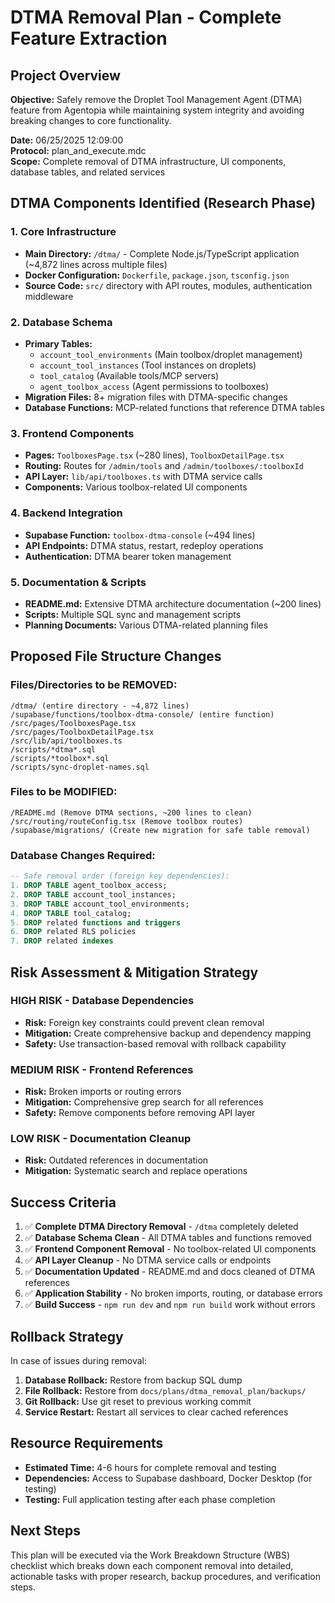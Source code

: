 # DTMA Removal Plan - Complete Feature Extraction

## **Project Overview**

**Objective:** Safely remove the Droplet Tool Management Agent (DTMA) feature from Agentopia while maintaining system integrity and avoiding breaking changes to core functionality.

**Date:** 06/25/2025 12:09:00  
**Protocol:** plan_and_execute.mdc  
**Scope:** Complete removal of DTMA infrastructure, UI components, database tables, and related services  

## **DTMA Components Identified (Research Phase)**

### **1. Core Infrastructure**
- **Main Directory:** `/dtma/` - Complete Node.js/TypeScript application (~4,872 lines across multiple files)
- **Docker Configuration:** `Dockerfile`, `package.json`, `tsconfig.json`
- **Source Code:** `src/` directory with API routes, modules, authentication middleware

### **2. Database Schema**
- **Primary Tables:**
  - `account_tool_environments` (Main toolbox/droplet management)
  - `account_tool_instances` (Tool instances on droplets)
  - `tool_catalog` (Available tools/MCP servers)
  - `agent_toolbox_access` (Agent permissions to toolboxes)
- **Migration Files:** 8+ migration files with DTMA-specific changes
- **Database Functions:** MCP-related functions that reference DTMA tables

### **3. Frontend Components**
- **Pages:** `ToolboxesPage.tsx` (~280 lines), `ToolboxDetailPage.tsx`
- **Routing:** Routes for `/admin/tools` and `/admin/toolboxes/:toolboxId`
- **API Layer:** `lib/api/toolboxes.ts` with DTMA service calls
- **Components:** Various toolbox-related UI components

### **4. Backend Integration**
- **Supabase Function:** `toolbox-dtma-console` (~494 lines)
- **API Endpoints:** DTMA status, restart, redeploy operations
- **Authentication:** DTMA bearer token management

### **5. Documentation & Scripts**
- **README.md:** Extensive DTMA architecture documentation (~200 lines)
- **Scripts:** Multiple SQL sync and management scripts
- **Planning Documents:** Various DTMA-related planning files

## **Proposed File Structure Changes**

### **Files/Directories to be REMOVED:**
```
/dtma/ (entire directory - ~4,872 lines)
/supabase/functions/toolbox-dtma-console/ (entire function)
/src/pages/ToolboxesPage.tsx
/src/pages/ToolboxDetailPage.tsx  
/src/lib/api/toolboxes.ts
/scripts/*dtma*.sql
/scripts/*toolbox*.sql
/scripts/sync-droplet-names.sql
```

### **Files to be MODIFIED:**
```
/README.md (Remove DTMA sections, ~200 lines to clean)
/src/routing/routeConfig.tsx (Remove toolbox routes)
/supabase/migrations/ (Create new migration for safe table removal)
```

### **Database Changes Required:**
```sql
-- Safe removal order (foreign key dependencies):
1. DROP TABLE agent_toolbox_access;
2. DROP TABLE account_tool_instances;  
3. DROP TABLE account_tool_environments;
4. DROP TABLE tool_catalog;
5. DROP related functions and triggers
6. DROP related RLS policies
7. DROP related indexes
```

## **Risk Assessment & Mitigation Strategy**

### **HIGH RISK - Database Dependencies**
- **Risk:** Foreign key constraints could prevent clean removal
- **Mitigation:** Create comprehensive backup and dependency mapping
- **Safety:** Use transaction-based removal with rollback capability

### **MEDIUM RISK - Frontend References**
- **Risk:** Broken imports or routing errors  
- **Mitigation:** Comprehensive grep search for all references
- **Safety:** Remove components before removing API layer

### **LOW RISK - Documentation Cleanup**
- **Risk:** Outdated references in documentation
- **Mitigation:** Systematic search and replace operations

## **Success Criteria**

1. ✅ **Complete DTMA Directory Removal** - `/dtma` completely deleted
2. ✅ **Database Schema Clean** - All DTMA tables and functions removed
3. ✅ **Frontend Component Removal** - No toolbox-related UI components
4. ✅ **API Layer Cleanup** - No DTMA service calls or endpoints
5. ✅ **Documentation Updated** - README.md and docs cleaned of DTMA references
6. ✅ **Application Stability** - No broken imports, routing, or database errors
7. ✅ **Build Success** - `npm run dev` and `npm run build` work without errors

## **Rollback Strategy**

In case of issues during removal:
1. **Database Rollback:** Restore from backup SQL dump
2. **File Rollback:** Restore from `docs/plans/dtma_removal_plan/backups/`
3. **Git Rollback:** Use git reset to previous working commit
4. **Service Restart:** Restart all services to clear cached references

## **Resource Requirements**

- **Estimated Time:** 4-6 hours for complete removal and testing
- **Dependencies:** Access to Supabase dashboard, Docker Desktop (for testing)
- **Testing:** Full application testing after each phase completion

## **Next Steps**

This plan will be executed via the Work Breakdown Structure (WBS) checklist which breaks down each component removal into detailed, actionable tasks with proper research, backup procedures, and verification steps. 